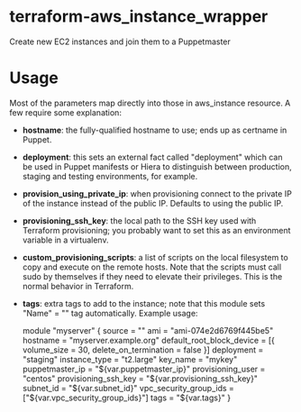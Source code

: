 # terraform-aws_instance_wrapper

Create new EC2 instances and join them to a Puppetmaster

# Usage

Most of the parameters map directly into those in aws_instance resource. A few
require some explanation:

* **hostname**: the fully-qualified hostname to use; ends up as certname in Puppet.
* **deployment**: this sets an external fact called "deployment" which can be used in Puppet manifests or Hiera to distinguish between production, staging and testing environments, for example.
* **provision_using_private_ip**: when provisioning connect to the private IP of the instance instead of the public IP. Defaults to using the public IP.
* **provisioning_ssh_key**: the local path to the SSH key used with Terraform provisioning; you probably want to set this as an environment variable in a virtualenv.
* **custom_provisioning_scripts**: a list of scripts on the local filesystem to copy and execute on the remote hosts. Note that the scripts must call sudo by themselves if they need to elevate their privileges. This is the normal behavior in Terraform.
* **tags**: extra tags to add to the instance; note that this module sets "Name" = "<hostname>" tag automatically.
Example usage:

    module "myserver" {
      source                    = ""
      ami                       = "ami-074e2d6769f445be5"
      hostname                  = "myserver.example.org"
      default_root_block_device = [{ volume_size = 30, delete_on_termination = false }]
      deployment                = "staging"
      instance_type             = "t2.large"
      key_name                  = "mykey"
      puppetmaster_ip           = "${var.puppetmaster_ip}"
      provisioning_user         = "centos"
      provisioning_ssh_key      = "${var.provisioning_ssh_key}"
      subnet_id                 = "${var.subnet_id}"
      vpc_security_group_ids    = ["${var.vpc_security_group_ids}"]
      tags                      = "${var.tags}"
    }
